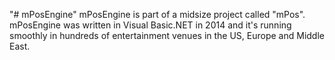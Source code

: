 "# mPosEngine" 
mPosEngine is part of a midsize project called "mPos". 
mPosEngine was written in Visual Basic.NET in 2014 and it's running smoothly in hundreds of entertainment venues in the US, Europe and Middle East.
